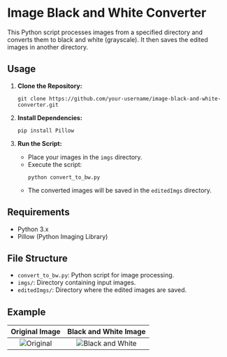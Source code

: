 # Image Black and White Converter

This Python script processes images from a specified directory and converts them to black and white (grayscale). It then saves the edited images in another directory.

## Usage

1. **Clone the Repository:**
   ```
   git clone https://github.com/your-username/image-black-and-white-converter.git
   ```

2. **Install Dependencies:**
   ```
   pip install Pillow
   ```

3. **Run the Script:**
   - Place your images in the `imgs` directory.
   - Execute the script:
     ```
     python convert_to_bw.py
     ```
   - The converted images will be saved in the `editedImgs` directory.

## Requirements

- Python 3.x
- Pillow (Python Imaging Library)

## File Structure

- `convert_to_bw.py`: Python script for image processing.
- `imgs/`: Directory containing input images.
- `editedImgs/`: Directory where the edited images are saved.

## Example

Original Image             |  Black and White Image
:-------------------------:|:-------------------------:
![Original](imgs/example.jpg)  |  ![Black and White](editedImgs/example_bw.jpg)

